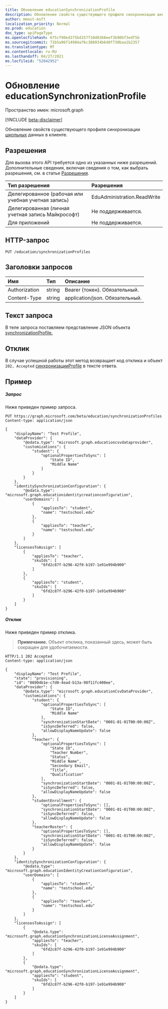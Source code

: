 ```yaml
---
title: Обновление educationSynchronizationProfile
description: Обновление свойств существующего профиля синхронизации школьных данных в клиенте.
author: mmast-msft
localization_priority: Normal
ms.prod: education
doc_type: apiPageType
ms.openlocfilehash: 675cf90ed375bd157f10d0268eef3b90bf3edf5b
ms.sourcegitcommit: 71b5a96f14984a76c386934b648f730baa1b2357
ms.translationtype: MT
ms.contentlocale: ru-RU
ms.lasthandoff: 04/27/2021
ms.locfileid: "52042952"
---
```

# <a name="update-an-educationsynchronizationprofile"></a>Обновление educationSynchronizationProfile

Пространство имен: microsoft.graph

[!INCLUDE [beta-disclaimer](../../includes/beta-disclaimer.md)]

Обновление свойств существующего профиля синхронизации [школьных](../resources/educationsynchronizationprofile.md) данных в клиенте.

## <a name="permissions"></a>Разрешения
Для вызова этого API требуется одно из указанных ниже разрешений. Дополнительные сведения, включая сведения о том, как выбрать разрешения, см. в статье [Разрешения](/graph/permissions-reference).

| Тип разрешения | Разрешения |
|:-----------|:----------|
| Делегированное (рабочая или учебная учетная запись) | EduAdministration.ReadWrite |
|Делегированная (личная учетная запись Майкрософт)|Не поддерживается.|
|Для приложений|Не поддерживается.|

## <a name="http-request"></a>HTTP-запрос
<!-- { "blockType": "ignored" } -->
```http
PUT /education/synchronizationProfiles
```

## <a name="request-headers"></a>Заголовки запросов
| Имя       | Тип | Описание|
|:-----------|:------|:----------|
| Authorization  | string  | Bearer {токен}. Обязательный.  |
| Content-Type | string | application/json. Обязательный. |

## <a name="request-body"></a>Текст запроса
В теле запроса поставляем представление JSON объекта [synchronizationProfile.](../resources/educationsynchronizationprofile.md)

## <a name="response"></a>Отклик
В случае успешной работы этот метод возвращает код отклика и объект `202, Accepted` [синхронизацииProfile](../resources/educationsynchronizationprofile.md) в тексте ответа.

## <a name="example"></a>Пример
##### <a name="request"></a>Запрос
Ниже приведен пример запроса.
<!-- {
  "blockType": "ignored",
  "name": "update_synchronizationProfile"
}-->
```http
PUT https://graph.microsoft.com/beta/education/synchronizationProfiles
Content-type: application/json

{
    "displayName": "Test Profile",
    "dataProvider": {
        "@odata.type": "microsoft.graph.educationcsvdataprovider",
        "customizations": {
            "student": {
                "optionalPropertiesToSync": [
                    "State ID",
                    "Middle Name"
                ]
            }
        }
    },
    "identitySynchronizationConfiguration": {
        "@odata.type": "microsoft.graph.educationidentitycreationconfiguration",
        "userDomains": [
            {
                "appliesTo": "student",
                "name": "testschool.edu"
            },
            {
                "appliesTo": "teacher",
                "name": "testschool.edu"
            }
        ]
    },
    "licensesToAssign": [
        {
            "appliesTo": "teacher",
            "skuIds": [
                "6fd2c87f-b296-42f0-b197-1e91e994b900"
            ]
        },
        {
            "appliesTo": "student",
            "skuIds": [
                "6fd2c87f-b296-42f0-b197-1e91e994b900"
            ]
        }
    ]
}
```

##### <a name="response"></a>Отклик
Ниже приведен пример отклика. 

>**Примечание.** Объект отклика, показанный здесь, может быть сокращен для удобочитаемости.

<!-- {
  "blockType": "ignored",
  "truncated": true,
  "@odata.type": "microsoft.graph.educationSynchronizationProfile",
} -->
```http
HTTP/1.1 202 Accepted
Content-type: application/json

{
    "displayName": "Test Profile",
    "state": "provisioning",
    "id": "86904b1e-c7d0-4ead-b13a-98f11fc400ee",
    "dataProvider": {
        "@odata.type": "microsoft.graph.educationCsvDataProvider",
        "customizations": {
            "student": {
                "optionalPropertiesToSync": [
                    "State ID",
                    "Middle Name"
                ],
                "synchronizationStartDate": "0001-01-01T00:00:00Z",
                "isSyncDeferred": false,
                "allowDisplayNameUpdate": false
            },
            "teacher": {
                "optionalPropertiesToSync": [
                    "State ID",
                    "Teacher Number",
                    "Status",
                    "Middle Name",
                    "Secondary Email",
                    "Title",
                    "Qualification"
                ],
                "synchronizationStartDate": "0001-01-01T00:00:00Z",
                "isSyncDeferred": false,
                "allowDisplayNameUpdate": false
            },
            "studentEnrollment": {
                "optionalPropertiesToSync": [],
                "synchronizationStartDate": "0001-01-01T00:00:00Z",
                "isSyncDeferred": false,
                "allowDisplayNameUpdate": false
            },
            "teacherRoster": {
                "optionalPropertiesToSync": [],
                "synchronizationStartDate": "0001-01-01T00:00:00Z",
                "isSyncDeferred": false,
                "allowDisplayNameUpdate": false
            }
        }
    },
    "identitySynchronizationConfiguration": {
        "@odata.type": "microsoft.graph.educationIdentityCreationConfiguration",
        "userDomains": [
            {
                "appliesTo": "student",
                "name": "testschool.edu"
            },
            {
                "appliesTo": "teacher",
                "name": "testschool.edu"
            }
        ]
    },
    "licensesToAssign": [
        {
            "@odata.type": "microsoft.graph.educationSynchronizationLicenseAssignment",                
            "appliesTo": "teacher",
            "skuIds": [
                "6fd2c87f-b296-42f0-b197-1e91e994b900"
            ]
        },
        {
            "@odata.type": "microsoft.graph.educationSynchronizationLicenseAssignment",                
            "appliesTo": "student",
            "skuIds": [
                "6fd2c87f-b296-42f0-b197-1e91e994b900"
            ]
        }
    ]
}
```


